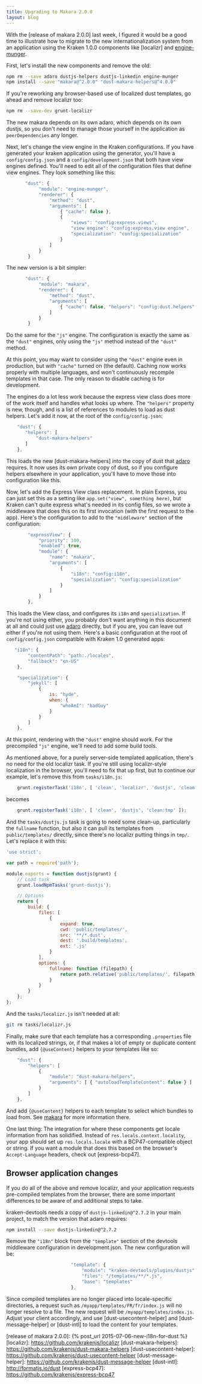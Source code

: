 ```yaml
---
title: Upgrading to Makara 2.0.0
layout: blog
---
```


With the [release of makara 2.0.0] last week, I figured it would be a good time to illustrate how to migrate to the new internationalization system from an application using the Kraken 1.0.0 components like [localizr] and [engine-munger].

First, let's install the new components and remove the old:

```bash
npm rm --save adaro dustjs-helpers dustjs-linkedin engine-munger 
npm install --save "makara@^2.0.0" "dust-makara-helpers@^4.0.0"
```

If you're reworking any browser-based use of localized dust templates, go ahead and remove localizr too:

```bash
npm rm --save-dev grunt-localizr
```

The new makara depends on its own adaro, which depends on its own dustjs, so you don't need to manage those yourself in the application as `peerDependencies` any longer.

Next, let's change the view engine in the Kraken configurations. If you have generated your kraken application using the generator, you'll have a `config/config.json` and a `config/development.json` that both have view engines defined. You'll need to edit all of the configuration files that define view engines. They look something like this:

```javascript
       "dust": {
            "module": "engine-munger",
            "renderer": {
                "method": "dust",
                "arguments": [
                    { "cache": false },
                    {
                        "views": "config:express.views",
                        "view engine": "config:express.view engine",
                        "specialization": "config:specialization"
                    }
                ]
            }
        }
```

The new version is a bit simpler:

```javascript
       "dust": {
            "module": "makara",
            "renderer": {
                "method": "dust",
                "arguments": [
                    { "cache": false, "helpers": "config:dust.helpers" }
                ]
            }
        }
```

Do the same for the `"js"` engine. The configuration is exactly the same as the `"dust"` engines, only using the `"js"` method instead of the `"dust"` method.

At this point, you may want to consider using the `"dust"` engine even in production, but with `"cache"` turned on (the default). Caching now works properly with multiple languages, and won't continuously recompile templates in that case. The only reason to disable caching is for development.

The engines do a lot less work because the express view class does more of the work itself and handles what looks up where. The `"helpers"` property is new, though, and is a list of references to modules to load as dust helpers. Let's add it now, at the root of the `config/config.json`:

```javascript
    "dust": {
       "helpers": [
           "dust-makara-helpers"
       ]
    },
```

This loads the new [dust-makara-helpers] into the copy of dust that [adaro] requires. It now uses its own private copy of dust, so if you configure helpers elsewhere in your application, you'll have to move those into configuration like this.

Now, let's add the Express View class replacement. In plain Express, you can just set this as a setting like `app.set("view", something here)`, but Kraken can't quite express what's needed in its config files, so we wrote a middleware that does this on its first invocation (with the first request to the app). Here's the configuration to add to the `"middleware"` section of the configuration:

```javascript
        "expressView": {
            "priority": 100,
            "enabled": true,
            "module": {
                "name": "makara",
                "arguments": [
                    {
                        "i18n": "config:i18n",
                        "specialization": "config:specialization"
                    }
                ]
            }
        },
```

This loads the View class, and configures its `i18n` and `specialization`. If you're not using either, you probably don't want anything in this document at all and could just use [adaro] directly, but if you are, you can leave out either if you're not using them. Here's a basic configuration at the root of `config/config.json` compatible with Kraken 1.0 generated apps:

```javascript
   "i18n": {
        "contentPath": "path:./locales",
        "fallback": "en-US"
    },

    "specialization": {
        "jekyll": [
            {
                is: "hyde",
                when: {
                    "whoAmI": "badGuy"
                }
            }
        ]
    },
```

At this point, rendering with the `"dust"` engine should work. For the precompiled `"js"` engine, we'll need to add some build tools.

As mentioned above, for a purely server-side templated application, there's no need for the old localizr task. If you're still using localizr-style localization in the browser, you'll need to fix that up first, but to continue our example, let's remove this from `tasks/i18n.js`:

```javascript
    grunt.registerTask('i18n', [ 'clean', 'localizr', 'dustjs', 'clean:tmp' ]);
```

becomes

```javascript
    grunt.registerTask('i18n', [ 'clean', 'dustjs', 'clean:tmp' ]);
```

And the `tasks/dustjs.js` task is going to need some clean-up, particularly the `fullname` function, but also it can pull its templates from `public/templates/` directly, since there's no localizr putting things in `tmp/`. Let's replace it with this:

```javascript
'use strict';

var path = require('path');

module.exports = function dustjs(grunt) {
    // Load task
    grunt.loadNpmTasks('grunt-dustjs');

    // Options
    return {
        build: {
            files: [
                {
                    expand: true,
                    cwd: 'public/templates/',
                    src: '**/*.dust',
                    dest: '.build/templates',
                    ext: '.js'
                }
            ],
            options: {
                fullname: function (filepath) {
                    return path.relative('public/templates/', filepath).replace(/[.]dust$/, '');
                }
            }
        }
    };
};
```

And the `tasks/localizr.js` isn't needed at all:

```bash
git rm tasks/localizr.js
```

Finally, make sure that each template has a corresponding `.properties` file with its localized strings, or, if that makes a lot of empty or duplicate content bundles, add `{@useContent}` helpers to your templates like so:

```javascript
    "dust": {
        "helpers": [
            {
                "module": "dust-makara-helpers",
                "arguments": [ { "autoloadTemplateContent": false } ]
            }
        ]
    },
```

And add `{@useContent}` helpers to each template to select which bundles to load from. See [makara] for more information there.

One last thing: The integration for where these components get locale information from has solidified. Instead of `res.locals.context.locality`, your app should set up `res.locals.locale` with a BCP47-compatible object or string. If you want a module that does this based on the browser's `Accept-Language` headers, check out [express-bcp47].


## Browser application changes

If you do all of the above and remove localizr, and your application requests pre-compiled templates from the browser, there are some important differences to be aware of and additional steps to take.

kraken-devtools needs a copy of `dustjs-linkedin@^2.7.2` in your main project, to match the version that adaro requires:

```bash
npm install --save dustjs-linkedin@^2.7.2
```

Remove the `"i18n"` block from the `"template"` section of the devtools middleware configuration in development.json. The new 
configuration will be:

```javascript
                        "template": {
                            "module": "kraken-devtools/plugins/dustjs",
                            "files": "/templates/**/*.js",
                            "base": "templates"
                        },
```

Since compiled templates are no longer placed into locale-specific directories, a request such as `/myapp/templates/FR/fr/index.js` will no longer resolve to a file. The new request will be `/myapp/templates/index.js`. Adjust your client accordingly, and use [dust-usecontent-helper] and [dust-message-helper] or [dust-intl] to load the content for your templates.

<!-- references -->

[makara]: http://krakenjs.com/makara
[adaro]: http://krakenjs.com/adaro
[engine-munger]: https://github.com/krakenjs/engine-munger
[release of makara 2.0.0]: {% post_url 2015-07-06-new-i18n-for-dust %}
[localizr]: https://github.com/krakenjs/localizr
[dust-makara-helpers]: https://github.com/krakenjs/dust-makara-helpers
[dust-usecontent-helper]: https://github.com/krakenjs/dust-usecontent-helper
[dust-message-helper]: https://github.com/krakenjs/dust-message-helper
[dust-intl]: http://formatjs.io/dust
[express-bcp47]: https://github.com/krakenjs/express-bcp47
